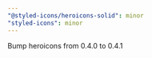 ```yaml
---
"@styled-icons/heroicons-solid": minor
"styled-icons": minor
---
```


Bump heroicons from 0.4.0 to 0.4.1
